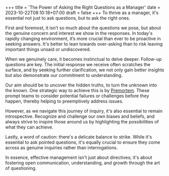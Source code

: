 +++
title = 'The Power of Asking the Right Questions as a Manager'
date = 2023-10-22T08:10:18+07:00
draft = false
+++
To thrive as a manager, it's essential not just to ask questions, but to ask the right ones.

First and foremost, it isn’t so much about the questions we pose, but about the genuine concern and interest we show in the responses. In today's rapidly changing environment, it’s more crucial than ever to be proactive in seeking answers. It's better to lean towards over-asking than to risk leaving important things unsaid or undiscovered.

When we genuinely care, it becomes instinctual to delve deeper. Follow-up questions are key. The initial response we receive often scratches the surface, and by seeking further clarification, we not only gain better insights but also demonstrate our commitment to understanding. 

Our aim should be to uncover the hidden truths, to turn the unknown into the known. One strategic way to achieve this is by [Premortem](/posts/premortem/). These prompt teams to consider potential failures or challenges before they happen, thereby helping to preemptively address issues.

However, as we navigate this journey of inquiry, it's also essential to remain introspective. Recognize and challenge our own biases and beliefs, and always strive to inspire those around us by highlighting the possibilities of what they can achieve.

Lastly, a word of caution: there's a delicate balance to strike. While it's essential to ask pointed questions, it's equally crucial to ensure they come across as genuine inquiries rather than interrogations. 

In essence, effective management isn't just about directives; it's about fostering open communication, understanding, and growth through the art of questioning.